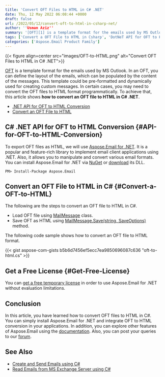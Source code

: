```yaml
---
title: 'Convert OFT Files to HTML in C# .NET'
date: Thu, 12 May 2022 06:08:44 +0000
draft: false
url: /2022/05/12/convert-oft-to-html-in-csharp-net/
author: ''Usman Aziz''
summary: '[OFT][1] is a template format for the emails used by MS Outlook. In an OFT, you can define the layout of the emails, which can be populated by the content of the messages. This template could be pre-formatted and dynamically used for creating custom messages. In certain cases, you may need to convert the OFT files to HTML format programmatically. To achieve that, this article shows **how to convert an OFT file to HTML in C# .NET**.'
tags: ['Convert a OFT File to HTML in Csharp', 'DotNeT API for OFT to HTML Conversion']
categories: ['Aspose.Email Product Family']
---
```




{{< figure align=center src="images/OFT-to-HTML.png" alt="Convert OFT Files to HTML in C# .NET">}}


[OFT][2] is a template format for the emails used by MS Outlook. In an OFT, you can define the layout of the emails, which can be populated by the content of the messages. This template could be pre-formatted and dynamically used for creating custom messages. In certain cases, you may need to convert the OFT files to HTML format programmatically. To achieve that, this article shows **how to convert an OFT file to HTML in C# .NET**.

*   [.NET API for OFT to HTML Conversion][3]
*   [Convert an OFT File to HTML][4]

## C# .NET API for OFT to HTML Conversion {#API-for-OFT-to-HTML-Conversion}

To export OFT files as HTML, we will use [Aspose.Email for .NET][5]. It is a popular and feature-rich library to implement email client applications using .NET. Also, it allows you to manipulate and convert various email formats. You can install Aspose.Email for .NET via [NuGet][6] or [download][7] its DLL.

```
PM> Install-Package Aspose.Email
```

## Convert an OFT File to HTML in C# {#Convert-a-OFT-to-HTML}

The following are the steps to convert an OFT file to HTML in C#.

*   Load OFT file using [MailMessage][8] class.
*   Save OFT as HTML using [MailMessage.Save(string, SaveOptions)][9] method.

The following code sample shows how to convert an OFT file to HTML format.

{{< gist aspose-com-gists b5b6d7456ef5ecc7ea9850696087c636 "oft-to-html.cs" >}}

## Get a Free License {#Get-Free-License}

You can [get a free temporary license][10] in order to use Aspose.Email for .NET without evaluation limitations.

## Conclusion

In this article, you have learned how to convert OFT files to HTML in C#. You can simply install Aspose.Email for .NET and integrate OFT to HTML conversion in your applications. In addition, you can explore other features of Aspose.Email using the [documentation][11]. Also, you can post your queries to our [forum][12].

## See Also

*   [Create and Send Emails using C#][13]
*   [Read Emails from MS Exchange Server using C#][14]




[1]: https://docs.fileformat.com/email/oft/
[2]: https://docs.fileformat.com/email/oft/
[3]: #API-for-OFT-to-HTML-Conversion
[4]: #Convert-a-OFT-to-HTML
[5]: https://products.aspose.com/email/net/
[6]: https://www.nuget.org/packages/Aspose.email
[7]: https://downloads.aspose.com/email/net/
[8]: https://apireference.aspose.com/email/net/aspose.email/mailmessage/
[9]: https://apireference.aspose.com/email/net/aspose.email.mailmessage/save/methods/3
[10]: https://purchase.aspose.com/temporary-license
[11]: https://docs.aspose.com/email/net/
[12]: https://forum.aspose.com/
[13]: https://blog.aspose.com/2020/01/23/create-send-outlook-email-eml-msg-csharp-net-core/
[14]: https://blog.aspose.com/2020/11/20/read-emails-from-exchange-server-using-csharp/




